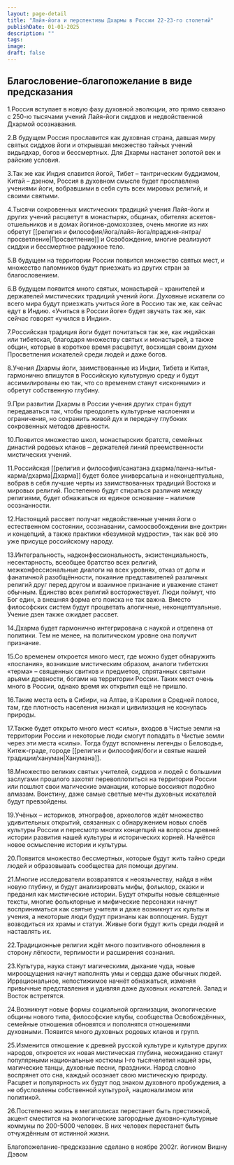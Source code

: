 ```yaml
---
layout: page-detail
title: "Лайя-йога и перспективы Дхармы в России 22-23-го столетий"
publishDate: 01-01-2025
description: ""
tags:
image:
draft: false
---
```


## Благословение-благопожелание в виде предсказания
 1.Россия вступает в новую фазу духовной эволюции, это прямо связано с 250-ю тысячами учений Лайя-йоги сиддхов и недвойственной Дхармой осознавания.

 2.В будущем Россия прославится как духовная страна, давшая миру святых сиддхов йоги и открывшая множество тайных учений видьядхар, богов и бессмертных. Для Дхармы настанет золотой век и райские условия.

 3.Так же как Индия славится йогой, Тибет – тантрическим буддизмом, Китай – дзеном, Россия в духовном смысле будет прославлена учениями йоги, вобравшими в себя суть всех мировых религий, и своими святыми.

 4.Тысячи сокровенных мистических традиций учения Лайя-йоги и других учений расцветут в монастырях, общинах, обителях аскетов-отшельников и в домах йогинов-домохозяев, очень многие из них обретут [[религия и философия/йога/лайя-йога/праджня-янтра/просветление|Просветление]] и Освобождение, многие реализуют сиддхи и бессмертное радужное тело.

 5.В будущем на территории России появится множество святых мест, и множество паломников будут приезжать из других стран за благословением.

 6.В будущем появится много святых, монастырей – хранителей и держателей мистических традиций учений йоги. Духовные искатели со всего мира будут приезжать учиться йоге в Россию так же, как сейчас едут в Индию. «Учиться в России йоге» будет звучать так же, как сейчас говорят «учился в Индии».

 7.Российская традиция йоги будет почитаться так же, как индийская или тибетская, благодаря множеству святых и монастырей, а также общин, которые в короткое время расцветут, восхищая своим духом Просветления искателей среди людей и даже богов.

 8.Учения Дхармы йоги, заимствованные из Индии, Тибета и Китая, гармонично впишутся в Российскую культурную среду и будут ассимилированы ею так, что со временем станут «исконными» и обретут собственную глубину.

 9.При развитии Дхармы в России учения других стран будут передаваться так, чтобы преодолеть культурные наслоения и ограничения, но сохранить живой дух и передачу глубоких сокровенных методов древности.

 10.Появится множество школ, монастырских братств, семейных династий родовых кланов – держателей линий преемственности мистических учений.

 11.Российская [[религия и философия/санатана дхарма/панча-нитья-карма/дхарма|Дхарма]] будет более универсальна и неконцептуальна, вобрав в себя лучшие черты из заимствованных традиций Востока и мировых религий. Постепенно будут стираться различия между религиями, будет обнажаться их единое основание – наличие осознанности.

 12.Настоящий рассвет получат недвойственные учения йоги о естественном состоянии, осознавании, самоосвобождении вне доктрин и концепций, а также практики «безумной мудрости», так как всё это уже присуще российскому народу.

 13.Интегральность, надконфессиональность, экзистенциальность, несектарность, всеобщее братство всех религий, межконфессиональные диалоги на всех уровнях, отказ от догм и фанатичной разобщённости, покаяние представителей различных религий друг перед другом и взаимное признание и уважение станет обычным. Единство всех религий восторжествует. Люди поймут, что Бог един, а внешняя форма его поиска не так важна. Вместо философских систем будут процветать алогичные, неконцептуальные. Учение дзен также ожидает рассвет.

 14.Дхарма будет гармонично интегрирована с наукой и отделена от политики. Тем не менее, на политическом уровне она получит признание.

 15.Со временем откроется много мест, где можно будет обнаружить «послания», возникшие мистическим образом, аналоги тибетских «терма» – священных свитков и предметов, спрятанных святыми арьями древности, богами на территории России. Таких мест очень много в России, однако время их открытия ещё не пришло.

 16.Такие места есть в Сибири, на Алтае, в Карелии в Средней полосе, там, где плотность населения низкая и цивилизация не коснулась природы.

 17.Также будет открыто много мест «силы», входов в Чистые земли на территории России и некоторые люди смогут попадать в Чистые земли через эти места «силы». Тогда будут вспомнены легенды о Беловодье, Китеж-граде, городе [[религия и философия/боги и святые нашей традиции/хануман|Ханумана]].

 18.Множество великих святых учителей, сиддхов и людей с большими заслугами прошлого захотят перевоплотиться на территории России или пошлют свои магические эманации, которые воссияют подобно алмазам. Воистину, даже самые светлые мечты духовных искателей будут превзойдены.

 19.Учёных – историков, этнографов, археологов ждёт множество удивительных открытий, связанных с обнаружением новых слоёв культуры России и пересмотр многих концепций на вопросы древней истории развития нашей культуры и исторических корней. Начнётся новое осмысление истории и культуры.

 20.Появится множество бессмертных, которые будут жить тайно среди людей и образовывать сообщества для помощи другим.

 21.Многие исследователи возвратятся к неоязычеству, найдя в нём новую глубину, и будут анализировать мифы, фольклор, сказки и предания как мистические истории. Будут открыты новые священные тексты, многие фольклорные и мифические персонажи начнут восприниматься как святые учителя и даже возникнут их культы и учения, а некоторые люди будут признаны как воплощения. Будут возводиться их храмы и статуи. Живые боги будут жить среди людей и наставлять их.

 22.Традиционные религии ждёт много позитивного обновления в сторону лёгкости, терпимости и расширения сознания.

 23.Культура, наука станут магическими, дыхание чуда, новые мироощущения начнут наполнять умы и сердца даже обычных людей. Иррациональное, непостижимое начнёт обнажаться, изменяя привычные представления и удивляя даже духовных искателей. Запад и Восток встретятся.

 24.Возникнут новые формы социальной организации, экологические общины нового типа, философские клубы, сообщества Освобождённых, семейные отношения обновятся и пополнятся отношениями духовными. Появится много духовных родовых кланов и групп.

 25.Изменится отношение к древней русской культуре и культуре других народов, откроется их новая мистическая глубина, неожиданно станут популярными национальные костюмы I-го тысячелетия нашей эры, магические танцы, духовные песни, праздники. Народ словно воспрянет ото сна, каждый осознает свою мистическую природу. Расцвет и популярность их будут под знаком духовного пробуждения, а не обусловлены собственной культурой, национализмом или политикой.

 26.Постепенно жизнь в мегаполисах перестанет быть престижной, акцент сместится на экологические загородные духовно-культурные коммуны по 200-5000 человек. В них человек перестанет быть отчуждённым от истинной жизни. 

 Благопожелание-предсказание сделано в ноябре 2002г. йогином Вишну Дэвом 
